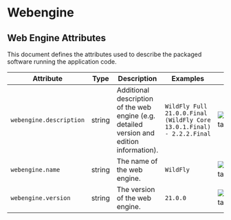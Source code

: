 <!--- Hugo front matter used to generate the website version of this page:
--->

<!-- NOTE: THIS FILE IS AUTOGENERATED. DO NOT EDIT BY HAND. -->
<!-- see templates/registry/markdown/attribute_namespace.md.j2 -->

# Webengine

## Web Engine Attributes

This document defines the attributes used to describe the packaged software running the application code.

| Attribute               | Type   | Description                                                                               | Examples                                                              | Stability                                                        |
| ----------------------- | ------ | ----------------------------------------------------------------------------------------- | --------------------------------------------------------------------- | ---------------------------------------------------------------- |
| `webengine.description` | string | Additional description of the web engine (e.g. detailed version and edition information). | `WildFly Full 21.0.0.Final (WildFly Core 13.0.1.Final) - 2.2.2.Final` | ![Experimental](https://img.shields.io/badge/-experimental-blue) |
| `webengine.name`        | string | The name of the web engine.                                                               | `WildFly`                                                             | ![Experimental](https://img.shields.io/badge/-experimental-blue) |
| `webengine.version`     | string | The version of the web engine.                                                            | `21.0.0`                                                              | ![Experimental](https://img.shields.io/badge/-experimental-blue) |
